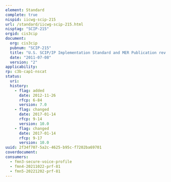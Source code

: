 ```yaml
---
element: Standard
complete: true
nispid: iicwg-scip-215
url: /standard/iicwg-scip-215.html
nisptag: "SCIP-215"
orgid: cis3cip
document:
  org: cis3cip
  pubnum: "SCIP-215"
  title: "U.S. SCIP/IP Implementation Standard and MER Publication rev.2.2"
  date: "2011-07-08"
  version: "2"
applicability:
rp: c3b-cap1-nscat
status:
  uri: 
  history: 
    - flag: added
      date: 2012-11-26
      rfcp: 6-84
      version: 7.0
    - flag: changed
      date: 2017-01-14
      rfcp: 9-14
      version: 10.0
    - flag: changed
      date: 2017-01-14
      rfcp: 9-17
      version: 10.0
uuid: 2f34f707-5a2c-4625-b95c-f7202ba69701
coverdocument:
consumers:
  - fmn3-secure-voice-profile
  - fmn4-20211022-prf-81
  - fmn5-20221202-prf-81
---
```

